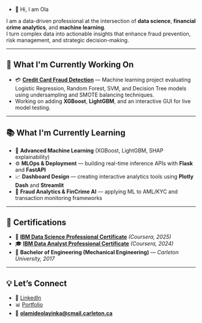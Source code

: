 - 👋 Hi, I am Ola
 
I am a data-driven professional at the intersection of **data science**, **financial crime analytics**, and **machine learning**.  
I turn complex data into actionable insights that enhance fraud prevention, risk management, and strategic decision-making.  

---

## 💼 What I'm Currently Working On
- 💳 **[Credit Card Fraud Detection](https://github.com/kodexl/CreditCardFraudDetection)** — Machine learning project evaluating Logistic Regression, Random Forest, SVM, and Decision Tree models using undersampling and SMOTE balancing techniques.  
- Working on adding **XGBoost**, **LightGBM**, and an interactive GUI for live model testing.  

---

## 📚 What I'm Currently Learning
- 🧠 **Advanced Machine Learning** (XGBoost, LightGBM, SHAP explainability)  
- ⚙️ **MLOps & Deployment** — building real-time inference APIs with **Flask** and **FastAPI**  
- 📈 **Dashboard Design** — creating interactive analytics tools using **Plotly Dash** and **Streamlit**  
- 🔐 **Fraud Analytics & FinCrime AI** — applying ML to AML/KYC and transaction monitoring frameworks

---

## 🌱 Certifications
- 📜 **[IBM Data Science Professional Certificate](https://coursera.org/share/e417bd4c4d0c262ebc337f34a198ea7a)** *(Coursera, 2025)* 
- 🎓 **[IBM Data Analyst Professional Certificate](https://coursera.org/share/28fa2967e5b2c6b9621a3f2912f1587a)** *(Coursera, 2024)*  
- 🧮 **Bachelor of Engineering (Mechanical Engineering)** — *Carleton University, 2017*  

---

## 💡 Let’s Connect
- 💼 [LinkedIn](https://www.linkedin.com/in/olamide-olayinka-a8222518/)  
- 📊 [Portfolio](https://kodexl.github.io/olamideolayinka/)  
- 📧 **olamideolayinka@cmail.carleton.ca**
<!---
KodeXL/KodeXL is a ✨ special ✨ repository because its `README.md` (this file) appears on your GitHub profile.
You can click the Preview link to take a look at your changes.
--->
